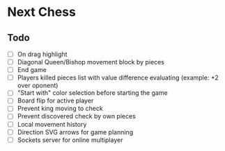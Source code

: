 # Next Chess

## Todo

- [ ] On drag highlight
- [ ] Diagonal Queen/Bishop movement block by pieces
- [ ] End game
- [ ] Players killed pieces list with value difference evaluating (example: +2 over oponent)
- [ ] "Start with" color selection before starting the game
- [ ] Board flip for active player
- [ ] Prevent king moving to check
- [ ] Prevent discovered check by own pieces
- [ ] Local movement history
- [ ] Direction SVG arrows for game planning
- [ ] Sockets server for online multiplayer
